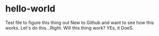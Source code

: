 # hello-world
Test file to figure this thing out
New to Github and want to see how this works. Let's do this...Right.
Will this thing work?
YEs, it DoeS.